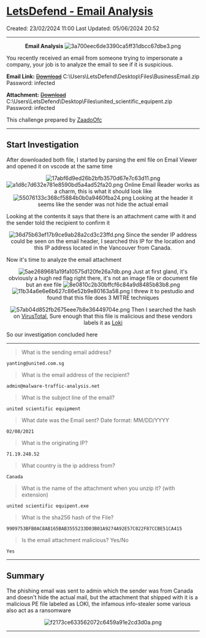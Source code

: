 # [LetsDefend - Email Analysis](https://app.letsdefend.io/challenge/email-analysis)
Created: 23/02/2024 11:00
Last Updated: 05/06/2024 20:52
* * *
<div align=center>

**Email Analysis**
![3a700eec6de3390ca5ff31dbcc67dbe3.png](/resources/3a700eec6de3390ca5ff31dbcc67dbe3.png)
</div>
You recently received an email from someone trying to impersonate a company, your job is to analyze the email to see if it is suspicious.

**Email Link:** [~~Download~~](https://letsdefend-images.s3.us-east-2.amazonaws.com/Challenge/Email-Analysis/BusinessEmail.zip) C:\Users\LetsDefend\Desktop\Files\BusinessEmail.zip
Password: infected

**Attachment:** [~~Download~~](https://letsdefend-images.s3.us-east-2.amazonaws.com/Challenge/Email-Analysis/united+scientific+equipent.zip) C:\Users\LetsDefend\Desktop\Files\united_scientific_equipent.zip
Password: infected

This challenge prepared by [ZaadoOfc](https://www.linkedin.com/in/zaid-shah-05527a22b/)
* * *
## Start Investigation
After downloaded both file, I started by parsing the eml file on Email Viewer and opened it on vscode at the same time
<div align=center>

![17abf6d9ed26b2bfb3570d67e7c63d11.png](/resources/17abf6d9ed26b2bfb3570d67e7c63d11.png)
![a1d8c7d632e781e8590bd5a4ad52fa20.png](/resources/a1d8c7d632e781e8590bd5a4ad52fa20.png)
Online Email Reader works as a charm, this is what it should look like
![55076133c368cf5884b0b0a9460fba24.png](/resources/55076133c368cf5884b0b0a9460fba24.png)
Looking at the header it seems like the sender was not hide the actual email
</div>

Looking at the contents it says that there is an attachment came with it and the sender told the recipient to confirm it

<div align=center>

![36d75b63ef17b9ce9ab28a2cd3c23ffd.png](/resources/36d75b63ef17b9ce9ab28a2cd3c23ffd.png)
Since the sender IP address could be seen on the email header, I searched this IP for the location and this IP address located in the Vancouver from Canada. 
</div>

Now it's time to analyze the email attachment
<div align=center>

![5ae2689681a19fa10575d120fe26a7db.png](/resources/5ae2689681a19fa10575d120fe26a7db.png)
Just at first gland, it's obviously a hugh red flag right there, it's not an image file or document file but an exe file
![8e0810c2b30bffcf6c84a9d8485b83b8.png](/resources/8e0810c2b30bffcf6c84a9d8485b83b8.png)
![11b34a6e6e6b627c86e52b9e80163a58.png](/resources/11b34a6e6e6b627c86e52b9e80163a58.png)
I threw it to pestudio and found that this file does 3 MITRE techniques

![57ab04d852fb2675eee7b8e36449704e.png](/resources/57ab04d852fb2675eee7b8e36449704e.png)
Then I searched the hash on [VirusTotal](https://www.virustotal.com/gui/file/9909753bfb0ac8ab165bab3555233d03b01a9274a92e57c022f87ccbe51ca415), Sure enough that this file is malicious and these vendors labels it as [Loki](https://success.trendmicro.com/dcx/s/solution/1117830-loki-malware-information?language=en_US) 
</div>

So our investigation concluded here

* * *
> What is the sending email address?
```
yanting@united.com.sg
```

> What is the email address of the recipient?
```
admin@malware-traffic-analysis.net
```

> What is the subject line of the email?
```
united scientific equipment
```

> What date was the Email sent? Date format: MM/DD/YYYY
```
02/08/2021
```

> What is the originating IP?
```
71.19.248.52
```

> What country is the ip address from?
```
Canada
```

> What is the name of the attachment when you unzip it? (with extension)
```
united scientific equipent.exe
```

> What is the sha256 hash of the File?
```
9909753BFB0AC8AB165BAB3555233D03B01A9274A92E57C022F87CCBE51CA415
```

> Is the email attachment malicious? Yes/No
```
Yes
```

* * *
## Summary
The phishing email was sent to admin which the sender was from Canada and doesn't hide the actual mail, but the attachment that shipped with it is a malicious PE file labeled as LOKI, the infamous info-stealer some various also act as a ransomware

<div align=center>

![f2173ce633562072c6459a91e2cd3d0a.png](/resources/f2173ce633562072c6459a91e2cd3d0a.png)
</div>

* * *
